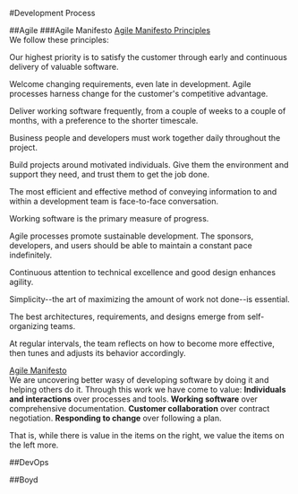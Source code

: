 #Development Process

##Agile
###Agile Manifesto
[Agile Manifesto Principles](http://agilemanifesto.org/principles.html)  
We follow these principles:

Our highest priority is to satisfy the customer
through early and continuous delivery
of valuable software.

Welcome changing requirements, even late in
development. Agile processes harness change for
the customer's competitive advantage.

Deliver working software frequently, from a
couple of weeks to a couple of months, with a
preference to the shorter timescale.

Business people and developers must work
together daily throughout the project.

Build projects around motivated individuals.
Give them the environment and support they need,
and trust them to get the job done.

The most efficient and effective method of
conveying information to and within a development
team is face-to-face conversation.

Working software is the primary measure of progress.

Agile processes promote sustainable development.
The sponsors, developers, and users should be able
to maintain a constant pace indefinitely.

Continuous attention to technical excellence
and good design enhances agility.

Simplicity--the art of maximizing the amount
of work not done--is essential.

The best architectures, requirements, and designs
emerge from self-organizing teams.

At regular intervals, the team reflects on how
to become more effective, then tunes and adjusts
its behavior accordingly. 

[Agile Manifesto](http://agilemanifesto.org/)  
We are uncovering better wasy of developing software by doing it and helping others do it. Through this work we have come to value:
**Individuals and interactions** over processes and tools.
**Working software** over comprehensive documentation.
**Customer collaboration** over contract negotiation.
**Responding to change** over following a plan.

That is, while there is value in the items on the right, we value the items on the left more. 

##DevOps

##Boyd